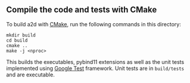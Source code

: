 ## Compile the code and tests with CMake

To build a2d with [CMake](https://cmake.org/cmake/help/latest/guide/tutorial/index.html), 
run the following commands in this directory:

```
mkdir build
cd build
cmake ..
make -j <nproc>
````

This builds the executables, pybind11 extensions as well as the unit tests implemented using 
[Google Test](https://google.github.io/googletest/primer.html) framework.
Unit tests are in ```build/tests``` and are executable.
